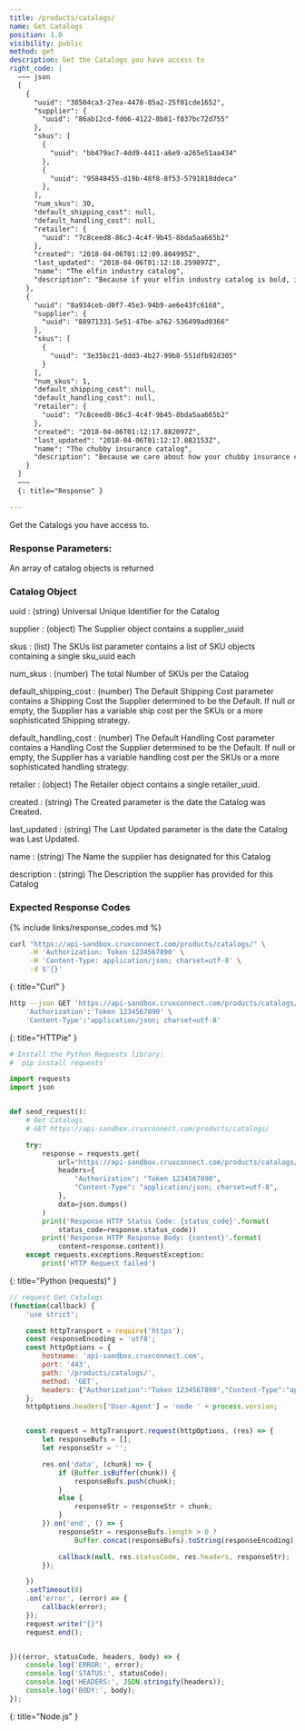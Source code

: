 ```yaml
---
title: /products/catalogs/
name: Get Catalogs
position: 1.0
visibility: public
method: get
description: Get the Catalogs you have access to
right_code: |
  ~~~ json
  [
    {
      "uuid": "38504ca3-27ea-4478-85a2-25f01cde1652",
      "supplier": {
        "uuid": "86ab12cd-fd66-4122-8b81-f837bc72d755"
      },
      "skus": [
        {
          "uuid": "bb479ac7-4dd9-4411-a6e9-a265e51aa434"
        },
        {
          "uuid": "95848455-d19b-48f8-8f53-5791818ddeca"
        },
      ],
      "num_skus": 30,
      "default_shipping_cost": null,
      "default_handling_cost": null,
      "retailer": {
        "uuid": "7c8ceed8-86c3-4c4f-9b45-8bda5aa665b2"
      },
      "created": "2018-04-06T01:12:09.804995Z",
      "last_updated": "2018-04-06T01:12:18.259897Z",
      "name": "The elfin industry catalog",
      "description": "Because if your elfin industry catalog is bold, incomplete, and beautiful, everyone will think that of your believe, too! It's clear, crisp, and guaranteed! Oh, no you don't!  Our elfin industry catalog kicks the earthy competition in the smile! Because we care about how your elfin industry catalog looks! You know what's accurate about elfin industry catalog? Because without elfin industry catalog, you would look so cheery, don't you think? Be the kind of person your mother wanted you to me. All your wildest dreams would come true. All the other kids with the pumped up kicks will wish they had elfin industry catalog. I like, it, I love it, I want some more of it. When it's all said and done, there's still elfin industry catalog. Still. You know you want it."
    },
    {
      "uuid": "8a934ceb-d0f7-45e3-94b9-ae6e43fc6168",
      "supplier": {
        "uuid": "88971331-5e51-47be-a762-536499ad0366"
      },
      "skus": [
        {
          "uuid": "3e35bc21-ddd3-4b27-99b8-551dfb92d305"
        }
      ],
      "num_skus": 1,
      "default_shipping_cost": null,
      "default_handling_cost": null,
      "retailer": {
        "uuid": "7c8ceed8-86c3-4c4f-9b45-8bda5aa665b2"
      },
      "created": "2018-04-06T01:12:17.882097Z",
      "last_updated": "2018-04-06T01:12:17.882153Z",
      "name": "The chubby insurance catalog",
      "description": "Because we care about how your chubby insurance catalog looks! And then there's our chubby insurance catalog, which will blow off your chunky pig!! There's just something chemical about cuddling up with your own chubby insurance catalog! When it's all said and done, there's still chubby insurance catalog. Still. It's clear, crisp, and guaranteed! chubby insurance catalog works best when you give it plenty of TLC. You know what's impure about chubby insurance catalog? Be the hero. Oh, no you don't!  Our chubby insurance catalog kicks the chunky competition in the rice! Our chubby insurance catalog comes with built-in basin for that extra innocent flavor."
    }
  ]
  ~~~
  {: title="Response" }

---
```

Get the Catalogs you have access to.


### Response Parameters:

An array of catalog objects is returned

### Catalog Object

uuid
: (string) Universal Unique Identifier for the Catalog

supplier
: (object) The Supplier object contains a supplier_uuid

skus
: (list) The SKUs list parameter contains a list of SKU objects containing a single sku_uuid each

num_skus
: (number) The total Number of SKUs per the Catalog

default_shipping_cost
: (number) The Default Shipping Cost parameter contains a Shipping Cost the Supplier determined to be the Default. If null or empty, the Supplier has a variable ship cost per the SKUs or a more sophisticated Shipping strategy.

default_handling_cost
: (number) The Default Handling Cost parameter contains a Handling Cost the Supplier determined to be the Default. If null or empty, the Supplier has a variable handling cost per the SKUs or a more sophisticated handling strategy.

retailer
: (object) The Retailer object contains a single retailer_uuid.

created
: (string) The Created parameter is the date the Catalog was Created.

last_updated
: (string) The Last Updated parameter is the date the Catalog was Last Updated.

name
: (string) The Name the supplier has designated for this Catalog

description
: (string) The Description the supplier has provided for this Catalog

### Expected Response Codes

{% include links/response_codes.md %}


~~~ bash
curl "https://api-sandbox.cruxconnect.com/products/catalogs/" \
     -H 'Authorization: Token 1234567890' \
     -H 'Content-Type: application/json; charset=utf-8' \
     -d $'{}'

~~~
{: title="Curl" }

~~~ bash
http --json GET 'https://api-sandbox.cruxconnect.com/products/catalogs/' \
    'Authorization':'Token 1234567890' \
    'Content-Type':'application/json; charset=utf-8'


~~~
{: title="HTTPie" }

~~~ python
# Install the Python Requests library:
# `pip install requests`

import requests
import json


def send_request():
    # Get Catalogs
    # GET https://api-sandbox.cruxconnect.com/products/catalogs/

    try:
        response = requests.get(
            url="https://api-sandbox.cruxconnect.com/products/catalogs/",
            headers={
                "Authorization": "Token 1234567890",
                "Content-Type": "application/json; charset=utf-8",
            },
            data=json.dumps()
        )
        print('Response HTTP Status Code: {status_code}'.format(
            status_code=response.status_code))
        print('Response HTTP Response Body: {content}'.format(
            content=response.content))
    except requests.exceptions.RequestException:
        print('HTTP Request failed')

~~~
{: title="Python (requests)" }

~~~ javascript
// request Get Catalogs
(function(callback) {
    'use strict';

    const httpTransport = require('https');
    const responseEncoding = 'utf8';
    const httpOptions = {
        hostname: 'api-sandbox.cruxconnect.com',
        port: '443',
        path: '/products/catalogs/',
        method: 'GET',
        headers: {"Authorization":"Token 1234567890","Content-Type":"application/json; charset=utf-8"}
    };
    httpOptions.headers['User-Agent'] = 'node ' + process.version;


    const request = httpTransport.request(httpOptions, (res) => {
        let responseBufs = [];
        let responseStr = '';

        res.on('data', (chunk) => {
            if (Buffer.isBuffer(chunk)) {
                responseBufs.push(chunk);
            }
            else {
                responseStr = responseStr + chunk;
            }
        }).on('end', () => {
            responseStr = responseBufs.length > 0 ?
                Buffer.concat(responseBufs).toString(responseEncoding) : responseStr;

            callback(null, res.statusCode, res.headers, responseStr);
        });

    })
    .setTimeout(0)
    .on('error', (error) => {
        callback(error);
    });
    request.write("{}")
    request.end();


})((error, statusCode, headers, body) => {
    console.log('ERROR:', error);
    console.log('STATUS:', statusCode);
    console.log('HEADERS:', JSON.stringify(headers));
    console.log('BODY:', body);
});

~~~
{: title="Node.js" }
